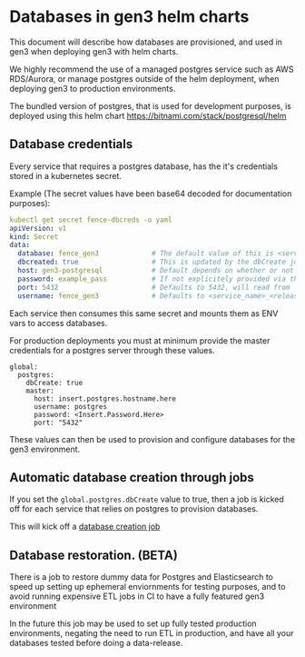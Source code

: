 # Databases in gen3 helm charts
This document will describe how databases are provisioned, and used in gen3 when deploying gen3 with helm charts. 

We highly recommend the use of a managed postgres service such as AWS RDS/Aurora, or manage postgres outside of the helm deployment, when deploying gen3 to production environments. 

The bundled version of postgres, that is used for development purposes, is deployed using this helm chart https://bitnami.com/stack/postgresql/helm

## Database credentials

Every service that requires a postgres database, has the it's credentials stored in a kubernetes secret. 

Example (The secret values have been base64 decoded for documentation purposes): 

```yaml
kubectl get secret fence-dbcreds -o yaml
apiVersion: v1
kind: Secret
data:
  database: fence_gen3             # The default value of this is <service_name>_<release_name>
  dbcreated: true                  # This is updated by the dbCreate job, when a database is created, and configured. 
  host: gen3-postgresql            # Default depends on whether or not `global.dev` is true or false. If it's true this will default to <release_name>-postgresql. If this is a production deployment, it will look for either `global.postgres.master.host` or `postgres.host` in the Values.yaml
  password: example_pass           # If not explicitely provided via the values, this is auto-generated.   
  port: 5432                       # Defaults to 5432, will read from `global.postgres.master.port` or `postgres.port` for ovverrides.
  username: fence_gen3             # Defaults to <service_name>_<release_name>. Will look for overrides in `postgres.username`.
```

Each service then consumes this same secret and mounts them as ENV vars to access databases. 

For production deployments you must at minimum provide the master credentials for a postgres server through these values. 

```
global:
  postgres:
    dbCreate: true
    master:
      host: insert.postgres.hostname.here
      username: postgres
      password: <Insert.Password.Here>
      port: "5432"

```

These values can then be used to provision and configure databases for the gen3 environment.

## Automatic database creation through jobs


If you set the `global.postgres.dbCreate` value to true, then a job is kicked off for each service that relies on postgres to provision databases. 

This will kick off a [database creation job](../helm/common/templates/_db_setup_job.tpl)


<!-- Describe the database creation job -->


## Database restoration. (BETA)
There is a job to restore dummy data for Postgres and Elasticsearch to speed up setting up ephemeral enviornments for testing purposes, and to avoid running expensive ETL jobs in CI to have a fully featured gen3 environment

In the future this job may be used to set up fully tested production environments, negating the need to run ETL in production, and have all your databases tested before doing a data-release.

